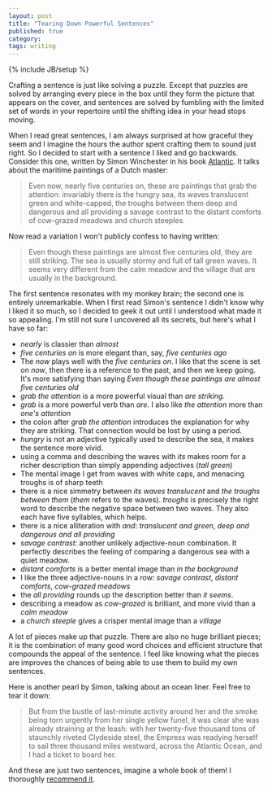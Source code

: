 ```yaml
---
layout: post
title: "Tearing Down Powerful Sentences"
published: true
category:
tags: writing
---
```

{% include JB/setup %}

Crafting a sentence is just like solving a puzzle. Except that puzzles are solved by arranging every piece in the box until they form the picture that appears on the cover, and sentences are solved by fumbling with the limited set of words in your repertoire until the shifting idea in your head stops moving.

When I read great sentences, I am always surprised at how graceful they seem and I imagine the hours the author spent crafting them to sound just right. So I decided to start with a sentence I liked and go backwards. Consider this one, written by Simon Winchester in his book [Atlantic](http://www.amazon.com/Atlantic-Battles-Discoveries-Titanic-Million/dp/0061702625/ref=sr_1_1?s=books&ie=UTF8&qid=1378866077&sr=1-1&keywords=simon+winchester+atlantic). It talks about the maritime paintings of a Dutch master:

> Even now, nearly five centuries on, these are paintings that grab the attention: invariably there is the hungry sea, its waves translucent green and white-capped, the troughs between them deep and dangerous and all providing a savage contrast to the distant comforts of cow-grazed meadows and church steeples.

Now read a variation I won't publicly confess to having written:

> Even though these paintings are almost five centuries old, they are still striking. The sea is usually stormy and full of tall green waves. It seems very different from the calm meadow and the village that are usually in the background.

The first sentence resonates with my monkey brain; the second one is entirely unremarkable. When I first read Simon's sentence I didn't know why I liked it so much, so I decided to geek it out until I understood what made it so appealing. I'm still not sure I uncovered all its secrets, but here's what I have so far:

* *nearly* is classier than *almost*
* *five centuries on* is more elegant than, say, *five centuries ago*
* The *now* plays well with the *five centuries on*. I like that the scene is set on *now*, then there is a reference to the past, and then we keep going. It's more satisfying than saying *Even though these paintings are almost five centuries old*
* *grab the attention* is a more powerful visual than *are striking*.
* *grab* is a more powerful verb than *are*. I also like *the attention* more than *one's attention*
* the colon after *grab the attention* introduces the explanation for why they are striking. That connection would be lost by using a period.
* *hungry* is not an adjective typically used to describe the sea, it makes the sentence more vivid.
* using a comma and describing the waves with *its* makes room for a richer description than simply appending adjectives (*tall green*)
* The mental image I get from waves with white caps, and menacing troughs is of sharp teeth
* there is a nice simmetry between *its waves translucent* and *the troughs between them* (*them* refers to the waves). *troughs* is precisely the right word to describe the negative space between two waves. They also each have five syllables, which helps.
* there is a nice alliteration with *and*: *translucent and green*, *deep and dangerous and all providing*
* *savage contrast*: another unlikely adjective-noun combination. It perfectly describes the feeling of comparing a dangerous sea with a quiet meadow.
* *distant comforts* is a better mental image than *in the background*
* I like the three adjective-nouns in a row: *savage contrast*, *distant comforts*, *cow-grazed meadows*
* the *all providing* rounds up the description better than *it seems*.
* describing a meadow as *cow-grazed* is brilliant, and more vivid than a *calm meadow*
* a *church steeple* gives a crisper mental image than a *village*

A lot of pieces make up that puzzle. There are also no huge brilliant pieces; it is the combination of many good word choices and efficient structure that compounds the appeal of the sentence. I feel like knowing what the pieces are improves the chances of being able to use them to build my own sentences.

Here is another pearl by Simon, talking about an ocean liner. Feel free to tear it down:

> But from the bustle of last-minute activity around her and the smoke being torn urgently from her single yellow funel, it was clear she was already straining at the leash: with her twenty-five thousand tons of staunchly riveted Clydeside steel, the Empress was readying herself to sail three thousand miles westward, across the Atlantic Ocean, and I had a ticket to board her.

And these are just two sentences, imagine a whole book of them! I thoroughly [recommend it](http://www.amazon.com/Atlantic-Battles-Discoveries-Titanic-Million/dp/0061702625/ref=sr_1_1?s=books&ie=UTF8&qid=1378866077&sr=1-1&keywords=simon+winchester+atlantic).
